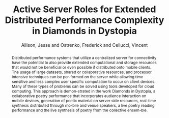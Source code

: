 --- 
  title: "Active Server Roles for Extended Distributed Performance Complexity in Diamonds in Dystopia" 
  abstract: "Distributed performance systems that utilize a centralized server for connectivity have the potential to also provide extended computational and storage resources that would not be beneficial or even possible if distributed onto mobile clients. The usage of large datasets, shared or collaborative resources, and processor intensive techniques can be per-formed on the server while allowing time sensitive and less complex user specific computation to occur on client devices. Many of these types of problems can be solved using tools developed for cloud computing. This approach is demon-strated in the work Diamonds in Dystopia, a collaborative poetry performance that incorporates audience interaction on mobile devices, generation of poetic material on server side resources, real-time synthesis distributed through mo-bile and venue speakers, a live poetry reading performance and the live synthesis of poetry from the collective ensem-ble." 
  address: "London" 
  author: "Allison, Jesse and Ostrenko, Frederick and Cellucci, Vincent" 
  booktitle: "Proceedings of the International Web Audio Conference" 
  editor: "Allison, Jesse and Ostrenko, Frederick and Cellucci, Vincent" 
  month: "Proceedings of the International Web Audio Conference"
  pages: "4--7" 
  publisher: "Queen Mary University of London" 
  series: "WAC '17"
  type: "Paper"  
  year: "2017" 
  id: "2017_80" 
  tags: year2017 
---
